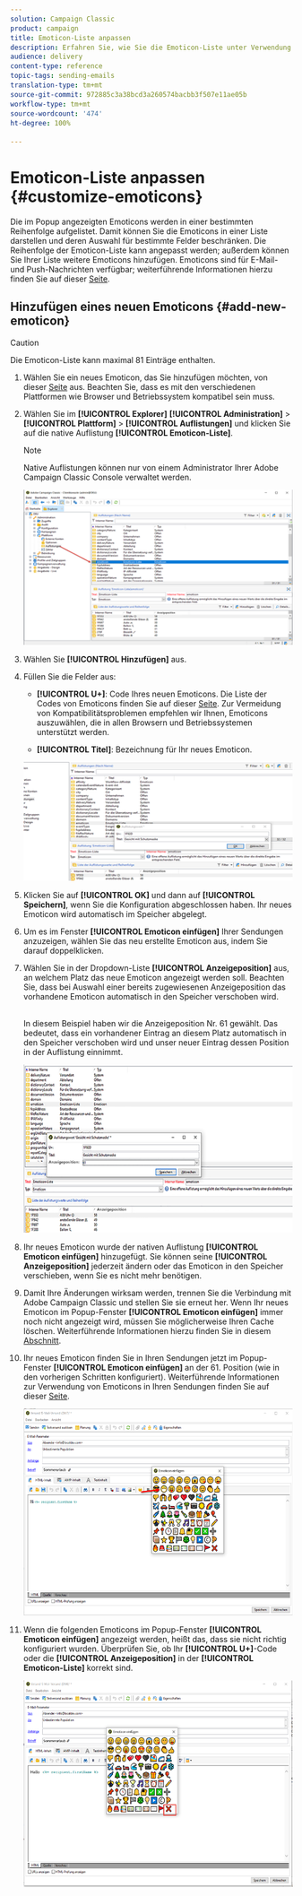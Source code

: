 ```yaml
---
solution: Campaign Classic
product: campaign
title: Emoticon-Liste anpassen
description: Erfahren Sie, wie Sie die Emoticon-Liste unter Verwendung von Adobe Campaign Classic anpassen können.
audience: delivery
content-type: reference
topic-tags: sending-emails
translation-type: tm+mt
source-git-commit: 972885c3a38bcd3a260574bacbb3f507e11ae05b
workflow-type: tm+mt
source-wordcount: '474'
ht-degree: 100%

---
```



# Emoticon-Liste anpassen {#customize-emoticons}

Die im Popup angezeigten Emoticons werden in einer bestimmten Reihenfolge aufgelistet. Damit können Sie die Emoticons in einer Liste darstellen und deren Auswahl für bestimmte Felder beschränken.
Die Reihenfolge der Emoticon-Liste kann angepasst werden; außerdem können Sie Ihrer Liste weitere Emoticons hinzufügen.
Emoticons sind für E-Mail- und Push-Nachrichten verfügbar; weiterführende Informationen hierzu finden Sie auf dieser [Seite](../../delivery/using/defining-the-email-content.md#inserting-emoticons).

## Hinzufügen eines neuen Emoticons {#add-new-emoticon}

>[!CAUTION]
>
>Die Emoticon-Liste kann maximal 81 Einträge enthalten.

1. Wählen Sie ein neues Emoticon, das Sie hinzufügen möchten, von dieser [Seite](https://unicode.org/emoji/charts/full-emoji-list.html) aus. Beachten Sie, dass es mit den verschiedenen Plattformen wie Browser und Betriebssystem kompatibel sein muss.

1. Wählen Sie im **[!UICONTROL Explorer]** **[!UICONTROL Administration]** > **[!UICONTROL Plattform]** > **[!UICONTROL Auflistungen]** und klicken Sie auf die native Auflistung **[!UICONTROL Emoticon-Liste]**.

   >[!NOTE]
   >
   >Native Auflistungen können nur von einem Administrator Ihrer Adobe Campaign Classic Console verwaltet werden.

   ![](assets/emoticon_1.png)

1. Wählen Sie **[!UICONTROL Hinzufügen]** aus.

1. Füllen Sie die Felder aus:

   * **[!UICONTROL U+]**: Code Ihres neuen Emoticons. Die Liste der Codes von Emoticons finden Sie auf dieser [Seite](https://unicode.org/emoji/charts/full-emoji-list.html).
Zur Vermeidung von Kompatibilitätsproblemen empfehlen wir Ihnen, Emoticons auszuwählen, die in allen Browsern und Betriebssystemen unterstützt werden.

   * **[!UICONTROL Titel]**: Bezeichnung für Ihr neues Emoticon.

   ![](assets/emoticon_5.png)

1. Klicken Sie auf **[!UICONTROL OK]** und dann auf **[!UICONTROL Speichern]**, wenn Sie die Konfiguration abgeschlossen haben.
Ihr neues Emoticon wird automatisch im Speicher abgelegt.

1. Um es im Fenster **[!UICONTROL Emoticon einfügen]** Ihrer Sendungen anzuzeigen, wählen Sie das neu erstellte Emoticon aus, indem Sie darauf doppelklicken.

1. Wählen Sie in der Dropdown-Liste **[!UICONTROL Anzeigeposition]** aus, an welchem Platz das neue Emoticon angezeigt werden soll. Beachten Sie, dass bei Auswahl einer bereits zugewiesenen Anzeigeposition das vorhandene Emoticon automatisch in den Speicher verschoben wird.

   <br>In diesem Beispiel haben wir die Anzeigeposition Nr. 61 gewählt. Das bedeutet, dass ein vorhandener Eintrag an diesem Platz automatisch in den Speicher verschoben wird und unser neuer Eintrag dessen Position in der Auflistung einnimmt.

   ![](assets/emoticon_2.png)

1. Ihr neues Emoticon wurde der nativen Auflistung **[!UICONTROL Emoticon einfügen]** hinzugefügt. Sie können seine **[!UICONTROL Anzeigeposition]** jederzeit ändern oder das Emoticon in den Speicher verschieben, wenn Sie es nicht mehr benötigen.

1. Damit Ihre Änderungen wirksam werden, trennen Sie die Verbindung mit Adobe Campaign Classic und stellen Sie sie erneut her. Wenn Ihr neues Emoticon im Popup-Fenster **[!UICONTROL Emoticon einfügen]** immer noch nicht angezeigt wird, müssen Sie möglicherweise Ihren Cache löschen. Weiterführende Informationen hierzu finden Sie in diesem [Abschnitt](../../platform/using/faq-campaign-config.md#perform-soft-cache-clear).

1. Ihr neues Emoticon finden Sie in Ihren Sendungen jetzt im Popup-Fenster **[!UICONTROL Emoticon einfügen]** an der 61. Position (wie in den vorherigen Schritten konfiguriert). Weiterführende Informationen zur Verwendung von Emoticons in Ihren Sendungen finden Sie auf dieser [Seite](../../delivery/using/defining-the-email-content.md#inserting-emoticons).

   ![](assets/emoticon_4.png)

1. Wenn die folgenden Emoticons im Popup-Fenster **[!UICONTROL Emoticon einfügen]** angezeigt werden, heißt das, dass sie nicht richtig konfiguriert wurden. Überprüfen Sie, ob Ihr **[!UICONTROL U+]**-Code oder die **[!UICONTROL Anzeigeposition]** in der **[!UICONTROL Emoticon-Liste]** korrekt sind.

   ![](assets/emoticon_6.png)
